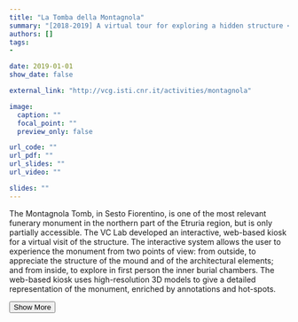 ```yaml
---
title: "La Tomba della Montagnola"
summary: "[2018-2019] A virtual tour for exploring a hidden structure <p onclick='this.style.display=\"block\"; event.preventDefault();' style='overflow: hidden; display: -webkit-box; -webkit-line-clamp: 3; -webkit-box-orient: vertical;'>The Montagnola Tomb, in Sesto Fiorentino, is one of the most relevant funerary monument in the northern part of the Etruria region, but is only partially accessible. The VC Lab developed an interactive, web-based kiosk for a virtual visit of the structure. The interactive system allows the user to experience the monument from two points of view: from outside, to appreciate the structure of the mound and of the architectural elements; and from inside, to explore in first person the inner burial chambers. The web-based kiosk uses high-resolution 3D models to give a detailed representation of the monument, enriched by annotations and hot-spots.</p>"
authors: []
tags: 
- 

date: 2019-01-01
show_date: false

external_link: "http://vcg.isti.cnr.it/activities/montagnola"

image:
  caption: ""
  focal_point: ""
  preview_only: false

url_code: ""
url_pdf: ""
url_slides: ""
url_video: ""

slides: ""
---
```

<p>The Montagnola Tomb, in Sesto Fiorentino, is one of the most relevant funerary monument in the northern part of the Etruria region, but is only partially accessible. The VC Lab developed an interactive, web-based kiosk for a virtual visit of the structure. The interactive system allows the user to experience the monument from two points of view: from outside, to appreciate the structure of the mound and of the architectural elements; and from inside, to explore in first person the inner burial chambers. The web-based kiosk uses high-resolution 3D models to give a detailed representation of the monument, enriched by annotations and hot-spots.</p>
<button onclick="console.log('a')">Show More</button>
